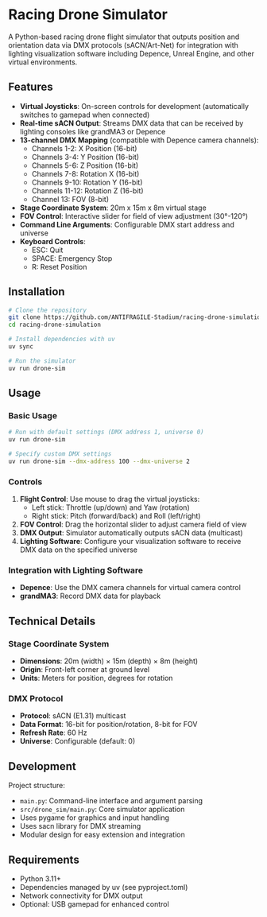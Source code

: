 # Racing Drone Simulator

A Python-based racing drone flight simulator that outputs position and orientation data via DMX protocols (sACN/Art-Net) for integration with lighting visualization software including Depence, Unreal Engine, and other virtual environments.

## Features

- **Virtual Joysticks**: On-screen controls for development (automatically switches to gamepad when connected)
- **Real-time sACN Output**: Streams DMX data that can be received by lighting consoles like grandMA3 or Depence
- **13-channel DMX Mapping** (compatible with Depence camera channels):
  - Channels 1-2: X Position (16-bit)
  - Channels 3-4: Y Position (16-bit)
  - Channels 5-6: Z Position (16-bit)
  - Channels 7-8: Rotation X (16-bit)
  - Channels 9-10: Rotation Y (16-bit)
  - Channels 11-12: Rotation Z (16-bit)
  - Channel 13: FOV (8-bit)
- **Stage Coordinate System**: 20m x 15m x 8m virtual stage
- **FOV Control**: Interactive slider for field of view adjustment (30°-120°)
- **Command Line Arguments**: Configurable DMX start address and universe
- **Keyboard Controls**:
  - ESC: Quit
  - SPACE: Emergency Stop
  - R: Reset Position

## Installation

```bash
# Clone the repository
git clone https://github.com/ANTIFRAGILE-Stadium/racing-drone-simulation
cd racing-drone-simulation

# Install dependencies with uv
uv sync

# Run the simulator
uv run drone-sim
```

## Usage

### Basic Usage
```bash
# Run with default settings (DMX address 1, universe 0)
uv run drone-sim

# Specify custom DMX settings
uv run drone-sim --dmx-address 100 --dmx-universe 2
```

### Controls
1. **Flight Control**: Use mouse to drag the virtual joysticks:
   - Left stick: Throttle (up/down) and Yaw (rotation)
   - Right stick: Pitch (forward/back) and Roll (left/right)
2. **FOV Control**: Drag the horizontal slider to adjust camera field of view
3. **DMX Output**: Simulator automatically outputs sACN data (multicast)
4. **Lighting Software**: Configure your visualization software to receive DMX data on the specified universe

### Integration with Lighting Software
- **Depence**: Use the DMX camera channels for virtual camera control
- **grandMA3**: Record DMX data for playback

## Technical Details

### Stage Coordinate System
- **Dimensions**: 20m (width) × 15m (depth) × 8m (height)
- **Origin**: Front-left corner at ground level
- **Units**: Meters for position, degrees for rotation

### DMX Protocol
- **Protocol**: sACN (E1.31) multicast
- **Data Format**: 16-bit for position/rotation, 8-bit for FOV
- **Refresh Rate**: 60 Hz
- **Universe**: Configurable (default: 0)

## Development

Project structure:
- `main.py`: Command-line interface and argument parsing
- `src/drone_sim/main.py`: Core simulator application
- Uses pygame for graphics and input handling
- Uses sacn library for DMX streaming
- Modular design for easy extension and integration

## Requirements

- Python 3.11+
- Dependencies managed by uv (see pyproject.toml)
- Network connectivity for DMX output
- Optional: USB gamepad for enhanced control


